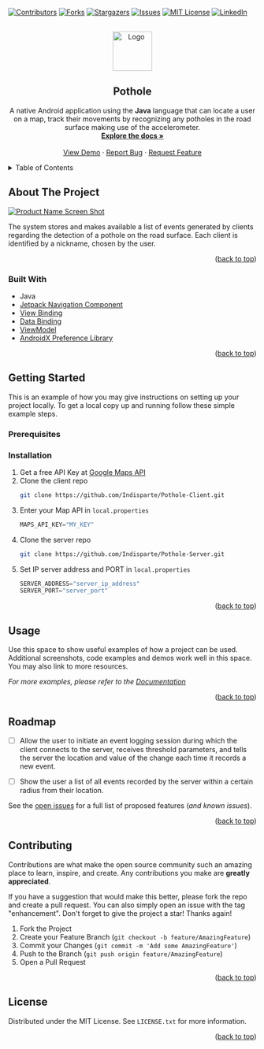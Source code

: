 <a name="readme-top"></a>

<!-- PROJECT SHIELDS -->
<!--
*** I'm using markdown "reference style" links for readability.
*** Reference links are enclosed in brackets [ ] instead of parentheses ( ).
*** See the bottom of this document for the declaration of the reference variables
*** for contributors-url, forks-url, etc. This is an optional, concise syntax you may use.
-->
[![Contributors][contributors-shield]][contributors-url]
[![Forks][forks-shield]][forks-url]
[![Stargazers][stars-shield]][stars-url]
[![Issues][issues-shield]][issues-url]
[![MIT License][license-shield]][license-url]
[![LinkedIn][linkedin-shield]][linkedin-url]



<!-- PROJECT LOGO -->
<br />
<div align="center">
  <a href="https://github.com/Indisparte/Pothole-Client">
    <img src="images/logo.png" alt="Logo" width="80" height="80">
  </a>

<h2 align="center">Pothole</h2>

  <p align="center">
    A native Android application using the <b>Java</b> language that can locate a user on a map, track their movements by recognizing any potholes in the road surface making use of the accelerometer.
    <br />
    <a href="https://github.com/Indisparte/Pothole-Client"><strong>Explore the docs »</strong></a>
    <br />
    <br />
    <a href="https://github.com/Indisparte/Pothole-Client">View Demo</a>
    ·
    <a href="https://github.com/Indisparte/Pothole-Client/issues">Report Bug</a>
    ·
    <a href="https://github.com/Indisparte/Pothole-Client/issues">Request Feature</a>
  </p>
</div>



<!-- TABLE OF CONTENTS -->
<details>
  <summary>Table of Contents</summary>
  <ol>
    <li>
      <a href="#about-the-project">About The Project</a>
      <ul>
        <li><a href="#built-with">Built With</a></li>
      </ul>
    </li>
    <li>
      <a href="#getting-started">Getting Started</a>
      <ul>
        <li><a href="#prerequisites">Prerequisites</a></li>
        <li><a href="#installation">Installation</a></li>
      </ul>
    </li>
    <li><a href="#usage">Usage</a></li>
    <li><a href="#roadmap">Roadmap</a></li>
    <li><a href="#contributing">Contributing</a></li>
    <li><a href="#license">License</a></li>
  </ol>
</details>



<!-- ABOUT THE PROJECT -->
## About The Project

[![Product Name Screen Shot][product-screenshot]](https://example.com)

The system stores and makes available a list of events generated by clients regarding the detection of a pothole on the road surface. Each client is identified by a nickname, chosen by the user.

<p align="right">(<a href="#readme-top">back to top</a>)</p>



### Built With
- Java
- [Jetpack Navigation Component](https://developer.android.com/guide/navigation?gclid=Cj0KCQiAvqGcBhCJARIsAFQ5ke4ygcNu9XoC7RiWqeCmrtbh1IRRPCKxS2qJUsOwJb55HxdjKwsuU_saAoEbEALw_wcB&gclsrc=aw.ds)
- [View Binding](https://developer.android.com/topic/libraries/view-binding)
- [Data Binding](https://developer.android.com/topic/libraries/data-binding)
- [ViewModel](https://developer.android.com/topic/libraries/architecture/viewmodel)
- [AndroidX Preference Library](https://developer.android.com/develop/ui/views/components/settings)


<p align="right">(<a href="#readme-top">back to top</a>)</p>



<!-- GETTING STARTED -->
## Getting Started

This is an example of how you may give instructions on setting up your project locally.
To get a local copy up and running follow these simple example steps.

### Prerequisites


### Installation

1. Get a free API Key at [Google Maps API](https://console.cloud.google.com/projectselector2/google/maps-apis/credentials)
2. Clone the client repo
   ```sh
   git clone https://github.com/Indisparte/Pothole-Client.git
   ```
3. Enter your Map API in `local.properties`
   ```gradle
   MAPS_API_KEY="MY_KEY"
   ```
4. Clone the server repo
    ```sh
   git clone https://github.com/Indisparte/Pothole-Server.git
   ```
5. Set IP server address and PORT in `local.properties`
    ```gradle
    SERVER_ADDRESS="server_ip_address"
    SERVER_PORT="server_port"
   ```


<p align="right">(<a href="#readme-top">back to top</a>)</p>



<!-- USAGE EXAMPLES -->
## Usage

Use this space to show useful examples of how a project can be used. Additional screenshots, code examples and demos work well in this space. You may also link to more resources.

_For more examples, please refer to the [Documentation](https://example.com)_

<p align="right">(<a href="#readme-top">back to top</a>)</p>



<!-- ROADMAP -->
## Roadmap

- [ ] Allow the user to initiate an event logging session during which the client connects to the server, receives threshold parameters, and tells the server the location and value of the change each time it records a new event.

- [ ] Show the user a list of all events recorded by the server within a certain radius from their location.

See the [open issues][issues-url] for a full list of proposed features (_and known issues_).

<p align="right">(<a href="#readme-top">back to top</a>)</p>



<!-- CONTRIBUTING -->
## Contributing

Contributions are what make the open source community such an amazing place to learn, inspire, and create. Any contributions you make are **greatly appreciated**.

If you have a suggestion that would make this better, please fork the repo and create a pull request. You can also simply open an issue with the tag "enhancement".
Don't forget to give the project a star! Thanks again!

1. Fork the Project
2. Create your Feature Branch (`git checkout -b feature/AmazingFeature`)
3. Commit your Changes (`git commit -m 'Add some AmazingFeature'`)
4. Push to the Branch (`git push origin feature/AmazingFeature`)
5. Open a Pull Request

<p align="right">(<a href="#readme-top">back to top</a>)</p>



<!-- LICENSE -->
## License

Distributed under the MIT License. See `LICENSE.txt` for more information.

<p align="right">(<a href="#readme-top">back to top</a>)</p>


<!-- MARKDOWN LINKS & IMAGES -->
<!-- https://www.markdownguide.org/basic-syntax/#reference-style-links -->
[contributors-shield]: https://img.shields.io/github/contributors/Indisparte/Pothole-Client.svg?style=for-the-badge
[contributors-url]: https://github.com/Indisparte/Pothole-Client/graphs/contributors
[forks-shield]: https://img.shields.io/github/forks/Indisparte/Pothole-Client.svg?style=for-the-badge
[forks-url]: https://github.com/Indisparte/Pothole-Client/network/members
[stars-shield]: https://img.shields.io/github/stars/Indisparte/Pothole-Client.svg?style=for-the-badge
[stars-url]: https://github.com/Indisparte/Pothole-Client/stargazers
[issues-shield]: https://img.shields.io/github/issues/Indisparte/Pothole-Client.svg?style=for-the-badge
[issues-url]: https://github.com/Indisparte/Pothole-Client/issues
[license-shield]: https://img.shields.io/github/license/Indisparte/Pothole-Client.svg?style=for-the-badge
[license-url]: https://github.com/Indisparte/Pothole-Client/blob/master/LICENSE.txt
[linkedin-shield]: https://img.shields.io/badge/-LinkedIn-black.svg?style=for-the-badge&logo=linkedin&colorB=555
[linkedin-url]: https://linkedin.com/in/iamantoniodinuzzo
[product-screenshot]: images/screenshot.png
